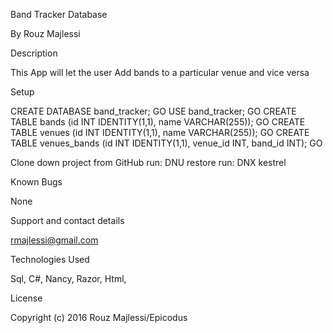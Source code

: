 Band Tracker Database

By Rouz Majlessi

Description

This App will let the user Add bands to a particular venue and vice versa

Setup

CREATE DATABASE band_tracker; GO USE band_tracker; GO CREATE TABLE bands (id INT IDENTITY(1,1), name VARCHAR(255)); GO CREATE TABLE venues (id INT IDENTITY(1,1), name VARCHAR(255)); GO CREATE TABLE venues_bands (id INT IDENTITY(1,1), venue_id INT, band_id INT); GO

Clone down project from GitHub
run: DNU restore
run: DNX kestrel



Known Bugs

None

Support and contact details

rmajlessi@gmail.com

Technologies Used

Sql, C#, Nancy, Razor, Html,

License

Copyright (c) 2016 Rouz Majlessi/Epicodus
